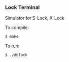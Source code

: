 ### Lock Terminal

Simulator for S-Lock, X-Lock

To compile:

```sh
$ make
```

To run:

```sh
$ ./dblock
```
